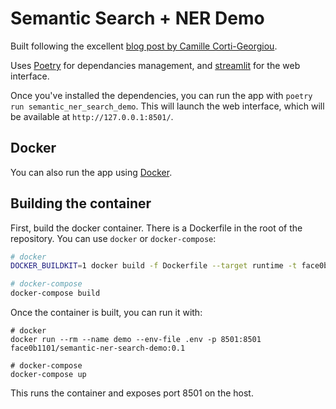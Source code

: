 # Semantic Search + NER Demo

Built following the excellent [blog post by Camille Corti-Georgiou](https://www.elastic.co/search-labs/blog/articles/developing-an-elastic-search-app-with-streamlit-semantic-search-and-named-entity-extraction).

Uses [Poetry](https://python-poetry.org) for dependancies management, and [streamlit](https://streamlit.io/) for the web interface.

Once you've installed the dependencies, you can run the app with `poetry run semantic_ner_search_demo`. This will launch the web interface, which will be available at `http://127.0.0.1:8501/`.

## Docker

You can also run the app using [Docker](https://docs.docker.com/get-docker/).

## Building the container

First, build the docker container. There is a Dockerfile in the root of the repository. You can use `docker` or `docker-compose`:

```sh
# docker
DOCKER_BUILDKIT=1 docker build -f Dockerfile --target runtime -t face0b1101/semantic-ner-search-demo:0.1 .

# docker-compose
docker-compose build
```

Once the container is built, you can run it with:

```shell
# docker
docker run --rm --name demo --env-file .env -p 8501:8501 face0b1101/semantic-ner-search-demo:0.1

# docker-compose
docker-compose up
```

This runs the container and exposes port 8501 on the host.
